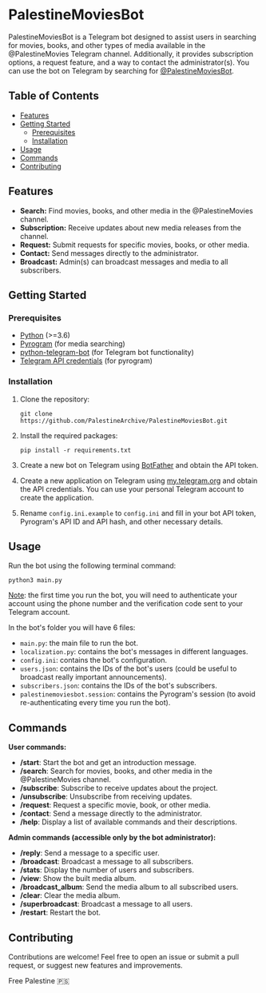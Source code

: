 # PalestineMoviesBot

PalestineMoviesBot is a Telegram bot designed to assist users in searching for movies, books, and other types of media available in the @PalestineMovies Telegram channel. Additionally, it provides subscription options, a request feature, and a way to contact the administrator(s). You can use the bot on Telegram by searching for [@PalestineMoviesBot](https://t.me/PalestineMoviesBot).

## Table of Contents

- [Features](#features)
- [Getting Started](#getting-started)
  - [Prerequisites](#prerequisites)
  - [Installation](#installation)
- [Usage](#usage)
- [Commands](#commands)
- [Contributing](#contributing)

## Features

- **Search:** Find movies, books, and other media in the @PalestineMovies channel.
- **Subscription:** Receive updates about new media releases from the channel.
- **Request:** Submit requests for specific movies, books, or other media.
- **Contact:** Send messages directly to the administrator.
- **Broadcast:** Admin(s) can broadcast messages and media to all subscribers.

## Getting Started

### Prerequisites

- [Python](https://www.python.org/downloads/) (>=3.6)
- [Pyrogram](https://docs.pyrogram.org/) (for media searching)
- [python-telegram-bot](https://python-telegram-bot.readthedocs.io/) (for Telegram bot functionality)
- [Telegram API credentials](https://my.telegram.org/auth) (for pyrogram)

### Installation

1. Clone the repository:

   ```
   git clone https://github.com/PalestineArchive/PalestineMoviesBot.git
   ```
   
3. Install the required packages:

   ```
   pip install -r requirements.txt
   ```
   
5. Create a new bot on Telegram using [BotFather](https://t.me/BotFather) and obtain the API token.
6. Create a new application on Telegram using [my.telegram.org](https://my.telegram.org/auth) and obtain the API credentials. You can use your personal Telegram account to create the application.
7. Rename `config.ini.example` to `config.ini` and fill in your bot API token, Pyrogram's API ID and API hash, and other necessary details.

## Usage

Run the bot using the following terminal command:

```
python3 main.py
```

<ins>Note</ins>: the first time you run the bot, you will need to authenticate your account using the phone number and the verification code sent to your Telegram account.

In the bot's folder you will have 6 files:
- `main.py`: the main file to run the bot.
- `localization.py`: contains the bot's messages in different languages.
- `config.ini`: contains the bot's configuration.
- `users.json`: contains the IDs of the bot's users (could be useful to broadcast really important announcements).
- `subscribers.json`: contains the IDs of the bot's subscribers.
- `palestinemoviesbot.session`: contains the Pyrogram's session (to avoid re-authenticating every time you run the bot).

## Commands

**User commands:**
- **/start**: Start the bot and get an introduction message.
- **/search**: Search for movies, books, and other media in the @PalestineMovies channel.
- **/subscribe**: Subscribe to receive updates about the project.
- **/unsubscribe**: Unsubscribe from receiving updates.
- **/request**: Request a specific movie, book, or other media.
- **/contact**: Send a message directly to the administrator.
- **/help**: Display a list of available commands and their descriptions.

**Admin commands (accessible only by the bot administrator):**
- **/reply**: Send a message to a specific user.
- **/broadcast**: Broadcast a message to all subscribers.
- **/stats**: Display the number of users and subscribers.
- **/view**: Show the built media album.
- **/broadcast_album**: Send the media album to all subscribed users.
- **/clear**: Clear the media album.
- **/superbroadcast**: Broadcast a message to all users.
- **/restart**: Restart the bot.

## Contributing

Contributions are welcome! Feel free to open an issue or submit a pull request, or suggest new features and improvements.

Free Palestine 🇵🇸
